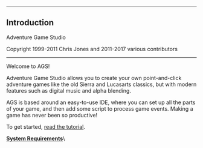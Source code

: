 


------------------------------------------------------------------------

Introduction
------------

Adventure Game Studio

Copyright 1999-2011 Chris Jones and 2011-2017 various contributors

------------------------------------------------------------------------

Welcome to AGS!

Adventure Game Studio allows you to create your own point-and-click
adventure games like the old Sierra and Lucasarts classics, but with
modern features such as digital music and alpha blending.

AGS is based around an easy-to-use IDE, where you can set up all the
parts of your game, and then add some script to process game events.
Making a game has never been so productive!

To get started, [read the tutorial](ags9#StartingOff).

[**System Requirements**](ags3#topic2)\


